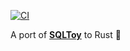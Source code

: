[![CI](https://github.com/terror/sql.rs/actions/workflows/ci.yml/badge.svg)](https://github.com/terror/sql.rs/actions/workflows/ci.yml)

A port of [**SQLToy**](https://github.com/weinberg/SQLToy/wiki) to Rust 🦀
